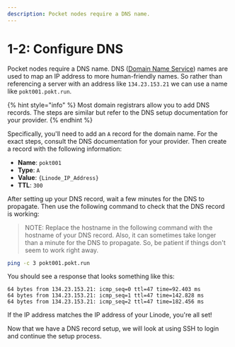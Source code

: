 ```yaml
---
description: Pocket nodes require a DNS name.
---
```


# 1-2: Configure DNS

Pocket nodes require a DNS name. DNS ([Domain Name Service](https://www.cloudflare.com/learning/dns/what-is-dns/)) names are used to map an IP address to more human-friendly names. So rather than referencing a server with an address like `134.23.153.21` we can use a name like `pokt001.pokt.run`.

{% hint style="info" %}
 Most domain registrars allow you to add DNS records. The steps are similar but refer to the DNS setup documentation for your provider.
{% endhint %}

Specifically, you'll need to add an `A` record for the domain name. For the exact steps, consult the DNS documentation for your provider. Then create a record with the following information:

- **Name**: `pokt001`
- **Type**: `A`
- **Value**: `{Linode_IP_Address}`
- **TTL**: `300`

After setting up your DNS record, wait a few minutes for the DNS to propagate. Then use the following command to check that the DNS record is working:

> NOTE: Replace the hostname in the following command with the hostname of your DNS record. Also, it can sometimes take longer than a minute for the DNS to propagate. So, be patient if things don't seem to work right away.

```bash
ping -c 3 pokt001.pokt.run
```
You should see a response that looks something like this:

```
64 bytes from 134.23.153.21: icmp_seq=0 ttl=47 time=92.403 ms
64 bytes from 134.23.153.21: icmp_seq=1 ttl=47 time=142.828 ms
64 bytes from 134.23.153.21: icmp_seq=2 ttl=47 time=182.456 ms
```

If the IP address matches the IP address of your Linode, you're all set!

Now that we have a DNS record setup, we will look at using SSH to login and continue the setup process.